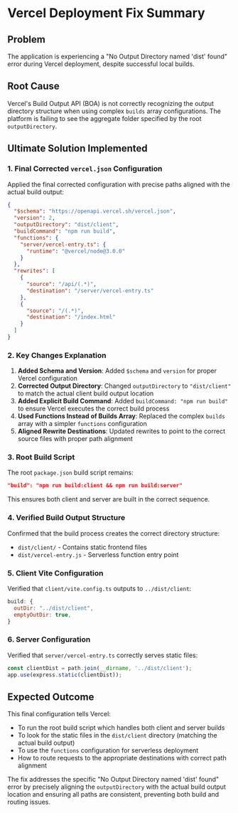 # Vercel Deployment Fix Summary

## Problem
The application is experiencing a "No Output Directory named 'dist' found" error during Vercel deployment, despite successful local builds.

## Root Cause
Vercel's Build Output API (BOA) is not correctly recognizing the output directory structure when using complex `builds` array configurations. The platform is failing to see the aggregate folder specified by the root `outputDirectory`.

## Ultimate Solution Implemented

### 1. Final Corrected `vercel.json` Configuration
Applied the final corrected configuration with precise paths aligned with the actual build output:

```json
{
  "$schema": "https://openapi.vercel.sh/vercel.json",
  "version": 2,
  "outputDirectory": "dist/client",
  "buildCommand": "npm run build",
  "functions": {
    "server/vercel-entry.ts": {
      "runtime": "@vercel/node@3.0.0"
    }
  },
  "rewrites": [
    {
      "source": "/api/(.*)",
      "destination": "/server/vercel-entry.ts"
    },
    {
      "source": "/(.*)",
      "destination": "/index.html"
    }
  ]
}
```

### 2. Key Changes Explanation
1. **Added Schema and Version**: Added `$schema` and `version` for proper Vercel configuration
2. **Corrected Output Directory**: Changed `outputDirectory` to `"dist/client"` to match the actual client build output location
3. **Added Explicit Build Command**: Added `buildCommand: "npm run build"` to ensure Vercel executes the correct build process
4. **Used Functions Instead of Builds Array**: Replaced the complex `builds` array with a simpler `functions` configuration
5. **Aligned Rewrite Destinations**: Updated rewrites to point to the correct source files with proper path alignment

### 3. Root Build Script
The root `package.json` build script remains:
```json
"build": "npm run build:client && npm run build:server"
```

This ensures both client and server are built in the correct sequence.

### 4. Verified Build Output Structure
Confirmed that the build process creates the correct directory structure:
- `dist/client/` - Contains static frontend files
- `dist/vercel-entry.js` - Serverless function entry point

### 5. Client Vite Configuration
Verified that `client/vite.config.ts` outputs to `../dist/client`:
```javascript
build: {
  outDir: "../dist/client",
  emptyOutDir: true,
}
```

### 6. Server Configuration
Verified that `server/vercel-entry.ts` correctly serves static files:
```javascript
const clientDist = path.join(__dirname, '../dist/client');
app.use(express.static(clientDist));
```

## Expected Outcome
This final configuration tells Vercel:
- To run the root build script which handles both client and server builds
- To look for the static files in the `dist/client` directory (matching the actual build output)
- To use the `functions` configuration for serverless deployment
- How to route requests to the appropriate destinations with correct path alignment

The fix addresses the specific "No Output Directory named 'dist' found" error by precisely aligning the `outputDirectory` with the actual build output location and ensuring all paths are consistent, preventing both build and routing issues.